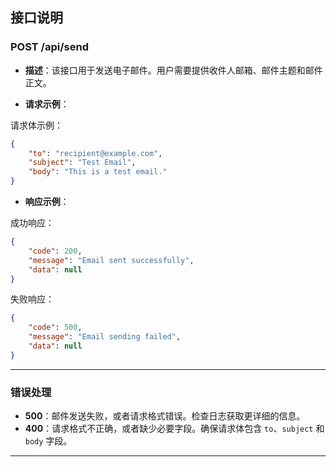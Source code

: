 

## **接口说明**

### **POST /api/send**

- **描述**：该接口用于发送电子邮件。用户需要提供收件人邮箱、邮件主题和邮件正文。

- **请求示例**：

请求体示例：

```json
{
    "to": "recipient@example.com",
    "subject": "Test Email",
    "body": "This is a test email."
}
```

- **响应示例**：

成功响应：

```json
{
    "code": 200,
    "message": "Email sent successfully",
    "data": null
}
```

失败响应：

```json
{
    "code": 500,
    "message": "Email sending failed",
    "data": null
}
```

---

### **错误处理**

- **500**：邮件发送失败，或者请求格式错误。检查日志获取更详细的信息。
- **400**：请求格式不正确，或者缺少必要字段。确保请求体包含 `to`、`subject` 和 `body` 字段。

---


